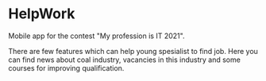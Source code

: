 # HelpWork
Mobile app for the contest "My profession is IT 2021".

There are few features which can help young spesialist to find job.
Here you can find news about coal industry, vacancies in this industry and some courses for improving qualification.


